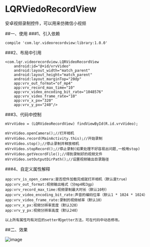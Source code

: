 # LQRViedoRecordView
安卓视频录制控件，可以用来仿微信小视频


##一、使用
###1、引入依赖

	compile 'com.lqr.videorecordview:library:1.0.0'

###2、布局中引用

	<com.lqr.videorecordview.LQRVideoRecordView
        android:id="@+id/vrvVideo"
        android:layout_width="match_parent"
        android:layout_height="match_parent"
        android:layout_marginTop="20dp"
        app:vrv_out_format="of_mp4"
        app:vrv_record_max_time="10"
        app:vrv_video_encoding_bit_rate="1048576"
        app:vrv_video_frame_rate="10"
        app:vrv_x_px="320"
        app:vrv_y_px="240"/>

###3、代码中控制

	mVrvVideo = (LQRVideoRecordView) findViewById(R.id.vrvVideo);

    mVrvVideo.openCamera();//打开相机
    mVrvVideo.record(MainActivity.this);//开始录制
    mVrvVideo.stop();//停止录制并释放相机
	mVrvVideo.stopRecord();//停止录制(如果处理不好容易出问题,一般用stop)
	mVrvVideo.getVecordFile();//得到录制好的视频文件
	mVrvVideo.setOutputDirPath();//设置视频输出目录路径


###4、自定义属性解释

	app:vrv_is_open_camera:是否控件加载完成就打开相机（默认是true）
	app:vrv_out_format:视频输出格式（分mp4和3gp）
    app:vrv_record_max_time:视频录制最大时长（默认10秒）
    app:vrv_video_encoding_bit_rate:声音的编码位率（默认1 * 1024 * 1024）
    app:vrv_video_frame_rate:录制的视频帧率（默认10）
    app:vrv_x_px:视频分辨率宽度（默认320）
    app:vrv_y_px:视频分辨率高度（默认240）

	以上所有属性均有对应的setter和getter方法，可在代码中动态修改。

##二、效果

![image](screenshots/1.gif)
